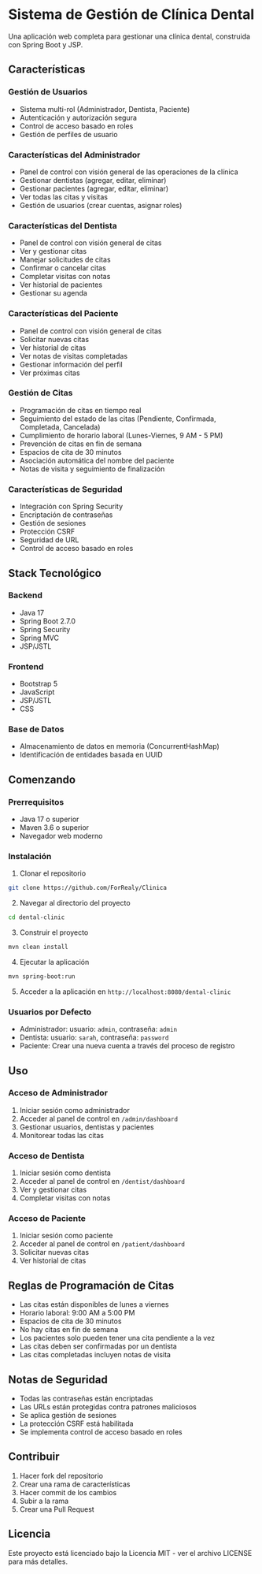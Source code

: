 # Sistema de Gestión de Clínica Dental

Una aplicación web completa para gestionar una clínica dental, construida con Spring Boot y JSP.

## Características

### Gestión de Usuarios
- Sistema multi-rol (Administrador, Dentista, Paciente)
- Autenticación y autorización segura
- Control de acceso basado en roles
- Gestión de perfiles de usuario

### Características del Administrador
- Panel de control con visión general de las operaciones de la clínica
- Gestionar dentistas (agregar, editar, eliminar)
- Gestionar pacientes (agregar, editar, eliminar)
- Ver todas las citas y visitas
- Gestión de usuarios (crear cuentas, asignar roles)

### Características del Dentista
- Panel de control con visión general de citas
- Ver y gestionar citas
- Manejar solicitudes de citas
- Confirmar o cancelar citas
- Completar visitas con notas
- Ver historial de pacientes
- Gestionar su agenda

### Características del Paciente
- Panel de control con visión general de citas
- Solicitar nuevas citas
- Ver historial de citas
- Ver notas de visitas completadas
- Gestionar información del perfil
- Ver próximas citas

### Gestión de Citas
- Programación de citas en tiempo real
- Seguimiento del estado de las citas (Pendiente, Confirmada, Completada, Cancelada)
- Cumplimiento de horario laboral (Lunes-Viernes, 9 AM - 5 PM)
- Prevención de citas en fin de semana
- Espacios de cita de 30 minutos
- Asociación automática del nombre del paciente
- Notas de visita y seguimiento de finalización

### Características de Seguridad
- Integración con Spring Security
- Encriptación de contraseñas
- Gestión de sesiones
- Protección CSRF
- Seguridad de URL
- Control de acceso basado en roles

## Stack Tecnológico

### Backend
- Java 17
- Spring Boot 2.7.0
- Spring Security
- Spring MVC
- JSP/JSTL

### Frontend
- Bootstrap 5
- JavaScript
- JSP/JSTL
- CSS

### Base de Datos
- Almacenamiento de datos en memoria (ConcurrentHashMap)
- Identificación de entidades basada en UUID

## Comenzando

### Prerrequisitos
- Java 17 o superior
- Maven 3.6 o superior
- Navegador web moderno

### Instalación
1. Clonar el repositorio
```bash
git clone https://github.com/ForRealy/Clinica
```

2. Navegar al directorio del proyecto
```bash
cd dental-clinic
```

3. Construir el proyecto
```bash
mvn clean install
```

4. Ejecutar la aplicación
```bash
mvn spring-boot:run
```

5. Acceder a la aplicación en `http://localhost:8080/dental-clinic`

### Usuarios por Defecto
- Administrador: usuario: `admin`, contraseña: `admin`
- Dentista: usuario: `sarah`, contraseña: `password`
- Paciente: Crear una nueva cuenta a través del proceso de registro

## Uso

### Acceso de Administrador
1. Iniciar sesión como administrador
2. Acceder al panel de control en `/admin/dashboard`
3. Gestionar usuarios, dentistas y pacientes
4. Monitorear todas las citas

### Acceso de Dentista
1. Iniciar sesión como dentista
2. Acceder al panel de control en `/dentist/dashboard`
3. Ver y gestionar citas
4. Completar visitas con notas

### Acceso de Paciente
1. Iniciar sesión como paciente
2. Acceder al panel de control en `/patient/dashboard`
3. Solicitar nuevas citas
4. Ver historial de citas

## Reglas de Programación de Citas
- Las citas están disponibles de lunes a viernes
- Horario laboral: 9:00 AM a 5:00 PM
- Espacios de cita de 30 minutos
- No hay citas en fin de semana
- Los pacientes solo pueden tener una cita pendiente a la vez
- Las citas deben ser confirmadas por un dentista
- Las citas completadas incluyen notas de visita

## Notas de Seguridad
- Todas las contraseñas están encriptadas
- Las URLs están protegidas contra patrones maliciosos
- Se aplica gestión de sesiones
- La protección CSRF está habilitada
- Se implementa control de acceso basado en roles

## Contribuir
1. Hacer fork del repositorio
2. Crear una rama de características
3. Hacer commit de los cambios
4. Subir a la rama
5. Crear una Pull Request

## Licencia
Este proyecto está licenciado bajo la Licencia MIT - ver el archivo LICENSE para más detalles. 
